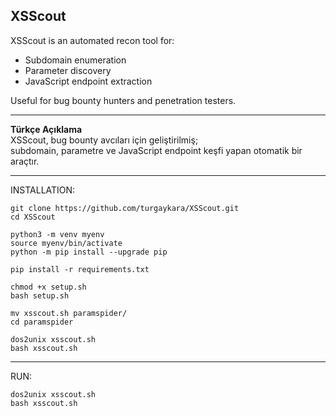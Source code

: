 ## XSScout

XSScout is an automated recon tool for:

- Subdomain enumeration
- Parameter discovery
- JavaScript endpoint extraction

Useful for bug bounty hunters and penetration testers.

---

**Türkçe Açıklama**  
XSScout, bug bounty avcıları için geliştirilmiş;  
subdomain, parametre ve JavaScript endpoint keşfi yapan otomatik bir araçtır.

---

INSTALLATION:  
```
git clone https://github.com/turgaykara/XSScout.git  
cd XSScout  

python3 -m venv myenv
source myenv/bin/activate
python -m pip install --upgrade pip

pip install -r requirements.txt

chmod +x setup.sh  
bash setup.sh

mv xsscout.sh paramspider/
cd paramspider

dos2unix xsscout.sh
bash xsscout.sh
```

---

RUN: 
```
dos2unix xsscout.sh  
bash xsscout.sh
```
